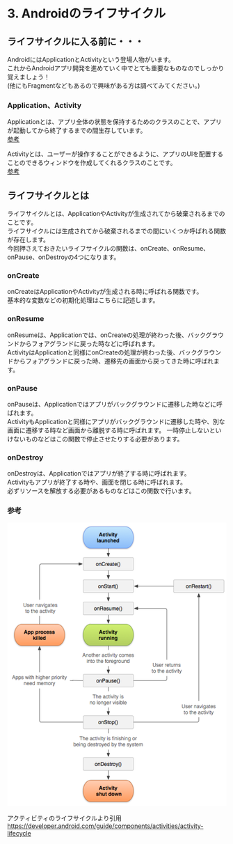 # 3. Androidのライフサイクル

## ライフサイクルに入る前に・・・
AndroidにはApplicationとActivityという登場人物がいます。  
これからAndroidアプリ開発を進めていく中でとても重要なものなのでしっかり覚えましょう！  
(他にもFragmentなどもあるので興味がある方は調べてみてください。)

### Application、Activity
Applicationとは、アプリ全体の状態を保持するためのクラスのことで、アプリが起動してから終了するまでの間生存しています。  
[参考](https://developer.android.com/reference/android/app/Application)

Activityとは、ユーザーが操作することができるように、アプリのUIを配置することのできるウィンドウを作成してくれるクラスのことです。  
[参考](https://developer.android.com/reference/android/app/Activity)

## ライフサイクルとは
ライフサイクルとは、ApplicationやActivityが生成されてから破棄されるまでのことです。  
ライフサイクルには生成されてから破棄されるまでの間にいくつか呼ばれる関数が存在します。  
今回押さえておきたいライフサイクルの関数は、onCreate、onResume、onPause、onDestroyの4つになります。

### onCreate
onCreateはApplicationやActivityが生成される時に呼ばれる関数です。  
基本的な変数などの初期化処理はこちらに記述します。

### onResume
onResumeは、Applicationでは、onCreateの処理が終わった後、バックグラウンドからフォアグランドに戻った時などに呼ばれます。  
ActivityはApplicationと同様にonCreateの処理が終わった後、バックグラウンドからフォアグランドに戻った時、遷移先の画面から戻ってきた時に呼ばれます。

### onPause
onPauseは、Applicationではアプリがバックグラウンドに遷移した時などに呼ばれます。  
ActivityもApplicationと同様にアプリがバックグラウンドに遷移した時や、別な画面に遷移する時など画面から離脱する時に呼ばれます。
一時停止しないといけないものなどはこの関数で停止させたりする必要があります。

### onDestroy
onDestroyは、Applicationではアプリが終了する時に呼ばれます。  
Activityもアプリが終了する時や、画面を閉じる時に呼ばれます。  
必ずリソースを解放する必要があるものなどはこの関数で行います。


### 参考
![](./images/activity_lifecycle.png)

アクティビティのライフサイクルより引用  
https://developer.android.com/guide/components/activities/activity-lifecycle
